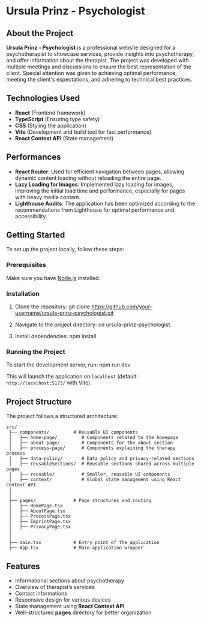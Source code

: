 # Ursula Prinz - Psychologist

## About the Project
**Ursula Prinz - Psychologist** is a professional website designed for a psychotherapist to showcase services, provide insights into psychotherapy, and offer information about the therapist. The project was developed with multiple meetings and discussions to ensure the best representation of the client. Special attention was given to achieving optimal performance, meeting the client's expectations, and adhering to technical best practices.

## Technologies Used
- **React** (Frontend framework)
- **TypeScript** (Ensuring type safety)
- **CSS** (Styling the application)
- **Vite** (Development and build tool for fast performance)
- **React Context API** (State management)

## Performances
- **React Router**: Used for efficient navigation between pages, allowing dynamic content loading without reloading the entire page.
- **Lazy Loading for Images**: Implemented lazy loading for images, improving the initial load time and performance, especially for pages with heavy media content.
- **Lighthouse Audits**: The application has been optimized according to the recommendations from Lighthouse for optimal performance and accessibility.

## Getting Started
To set up the project locally, follow these steps:

### Prerequisites
Make sure you have [Node.js](https://nodejs.org/) installed.

### Installation
1. Clone the repository:
   git clone https://github.com/your-username/ursula-prinz-psychologist.git

2. Navigate to the project directory:
   cd ursula-prinz-psychologist

3. Install dependencies:
   npm install

### Running the Project
To start the development server, run:
npm run dev

This will launch the application on `localhost` (default: `http://localhost:5173/` with Vite).

## Project Structure
The project follows a structured architecture:

```
src/
 ├── components/         # Reusable UI components
 │   ├── home-page/         # Components related to the homepage
 │   ├── about-page/        # Components for the about section
 │   ├── process-page/      # Components explaining the therapy process
 │   ├── data-policy/       # Data policy and privacy-related sections
 │   ├── reusableSections/  # Reusable sections shared across multiple pages
 │   ├── reusable/          # Smaller, reusable UI components
 │   ├── context/           # Global state management using React Context API
 │
 │
 ├── pages/              # Page structures and routing
 │   ├── HomePage.tsx
 │   ├── AboutPage.tsx
 │   ├── ProcessPage.tsx
 │   ├── ImprintPage.tsx
 │   ├── PrivacyPage.tsx
 │
 │
 ├── main.tsx            # Entry point of the application
 ├── App.tsx             # Main application wrapper
```

## Features
- Informational sections about psychotherapy
- Overview of therapist’s services
- Contact informations
- Responsive design for various devices
- State management using **React Context API**
- Well-structured **pages** directory for better organization




